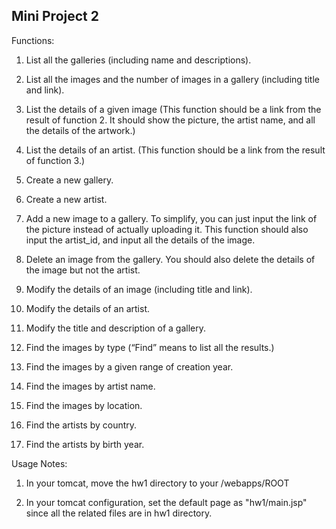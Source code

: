 ## __Mini Project 2__

Functions:
1. List all the galleries (including name and descriptions).
2. List all the images and the number of images in a gallery (including title and
link).
3. List the details of a given image (This function should be a link from the result
of function 2. It should show the picture, the artist name, and all the details of
the artwork.)
4. List the details of an artist. (This function should be a link from the result of
function 3.)
5. Create a new gallery.
6. Create a new artist.
7. Add a new image to a gallery. To simplify, you can just input the link of the
picture instead of actually uploading it. This function should also input the
artist_id, and input all the details of the image.
8. Delete an image from the gallery. You should also delete the details of the
image but not the artist.
9. Modify the details of an image (including title and link).
10. Modify the details of an artist.

11. Modify the title and description of a gallery.
12. Find the images by type (“Find” means to list all the results.)
13. Find the images by a given range of creation year.
14. Find the images by artist name.
15. Find the images by location.
16. Find the artists by country.
17. Find the artists by birth year.

Usage Notes:
1. In your tomcat, move the hw1 directory to your /webapps/ROOT

2. In your tomcat configuration, set the default page as "hw1/main.jsp" since all the related files are in hw1 directory.

